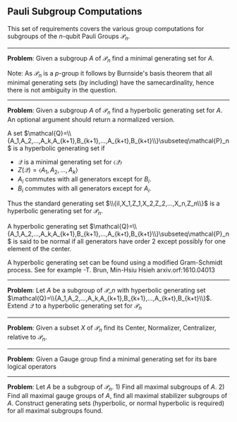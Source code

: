 ## Pauli Subgroup Computations

This set of requirements covers the various group computations for subgroups of the $n$-qubit Pauli Groups $\mathcal{P}_n$.

---

**Problem**: Given a subgroup $A$ of $\mathcal{P}_n$ find a minimal generating set for $A$. 

Note: As $\mathcal{P}_n$ is a $p$-group it follows by Burnside's basis theorem that all minimal
generating sets (by including) have the samecardinality, hence there is not ambiguity in the question.

---

**Problem**: Given a subgroup $A$ of $\mathcal{P}_n$ find a hyperbolic generating set for $A$. 
An optional argument should return a normalized version.

A set $\mathcal{Q}=\\{A_1,A_2,...,A_k,A_{k+1},B_{k+1},...,A_{k+t},B_{k+t}\\}\subseteq\mathcal{P}_n$ is a hyperbolic generating
set if 
- $\mathcal{Q}$ is a minimal generating set for $\langle \mathcal{Q}\rangle$
- $Z(\mathcal{Q} )=\langle A_1,A_2,...,A_k \rangle$
- $A_i$ commutes with all generators except for $B_i$.
- $B_i$ commutes with all generators except for $A_i$.

Thus the standard generating set $\\{iI,X_1,Z_1,X_2,Z_2,...,X_n,Z_n\\}$ is a hyperbolic generating set for
$\mathcal{P}_n$.

A hyperbolic generating set $\mathcal{Q}=\\{A_1,A_2,...,A_k,A_{k+1},B_{k+1},...,A_{k+t},B_{k+t}\\}\subseteq\mathcal{P}_n$ 
is said to be normal if all generators have order $2$ except possibly for one element of the center.

A hyperbolic generating set can be found using a modified Gram-Schmidt process.  See for example 
-T. Brun, Min-Hsiu Hsieh arxiv.orf:1610.04013

---

**Problem**: Let $A$ be a subgroup of $\mathcal{P}\_n$ with hyperbolic generating set  $\mathcal{Q}=\\{A_1,A_2,...,A_k,A_{k+1},B_{k+1},...,A_{k+t},B_{k+t}\\}$. Extend $\mathcal{Q}$ to a hyperbolic generating set
for $\mathcal{P}_n$ 

---

**Problem**: Given a subset $X$ of $\mathcal{P}_n$ find its Center, Normalizer, Centralizer, relative to $\mathcal{P}_n$.

---

**Problem**: Given a Gauge group find a minimal generating set for its bare logical operators

---

**Problem**: Let $A$ be a subgroup of $\mathcal{P}_n$. 1) Find all maximal subgroups of $A$. 2) Find all maximal gauge groups of $A$, find all maximal stabilizer subgroups of $A$. Construct generating sets (hyperbolic, or normal hyperbolic is required) for all maximal subgroups found.



